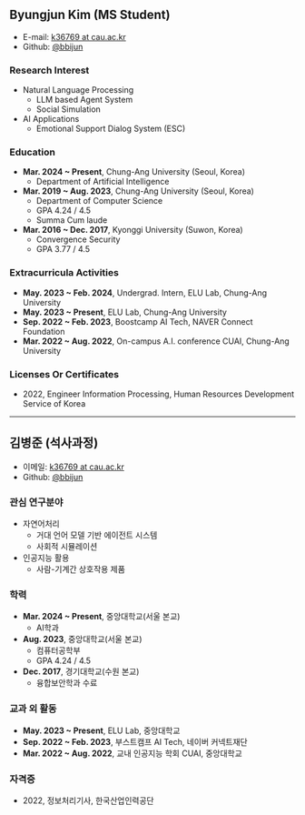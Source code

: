 ## Byungjun Kim (MS Student)

- E-mail: [k36769 at cau.ac.kr](mailto:k36769_at_cau.ac.kr)
- Github: [@bbijun](https://github.com/bbijun)

### Research Interest

- Natural Language Processing
    - LLM based Agent System
    - Social Simulation
- AI Applications
    - Emotional Support Dialog System (ESC)

### Education

- **Mar. 2024 ~ Present**, Chung-Ang University (Seoul, Korea)
    - Department of Artificial Intelligence
- **Mar. 2019 ~ Aug. 2023**, Chung-Ang University (Seoul, Korea)
    - Department of Computer Science
    - GPA 4.24 / 4.5
    - Summa Cum laude
- **Mar. 2016 ~ Dec. 2017**, Kyonggi University (Suwon, Korea)
    - Convergence Security
    - GPA 3.77 / 4.5

### Extracurricula Activities

- **May. 2023 ~ Feb. 2024**, Undergrad. Intern, ELU Lab, Chung-Ang University
- **May. 2023 ~ Present**, ELU Lab, Chung-Ang University
- **Sep. 2022 ~ Feb. 2023**, Boostcamp AI Tech, NAVER Connect Foundation
- **Mar. 2022 ~ Aug. 2022**, On-campus A.I. conference CUAI, Chung-Ang University

### Licenses Or Certificates

- 2022, Engineer Information Processing, Human Resources Development Service of Korea

---
## 김병준 (석사과정)

- 이메일: [k36769 at cau.ac.kr](mailto:k36769_at_cau.ac.kr)
- Github: [@bbijun](https://github.com/bbijun)

### 관심 연구분야

- 자연어처리
    - 거대 언어 모델 기반 에이전트 시스템
    - 사회적 시뮬레이션
- 인공지능 활용
    - 사람-기계간 상호작용 제품

### 학력

- **Mar. 2024 ~ Present**, 중앙대학교(서울 본교)
    - AI학과
- **Aug. 2023**, 중앙대학교(서울 본교)
    - 컴퓨터공학부
    - GPA 4.24 / 4.5
- **Dec. 2017**, 경기대학교(수원 본교)
    - 융합보안학과 수료

### 교과 외 활동

- **May. 2023 ~ Present**, ELU Lab, 중앙대학교
- **Sep. 2022 ~ Feb. 2023**, 부스트캠프 AI Tech, 네이버 커넥트재단
- **Mar. 2022 ~ Aug. 2022**, 교내 인공지능 학회 CUAI, 중앙대학교

### 자격증

- 2022, 정보처리기사, 한국산업인력공단